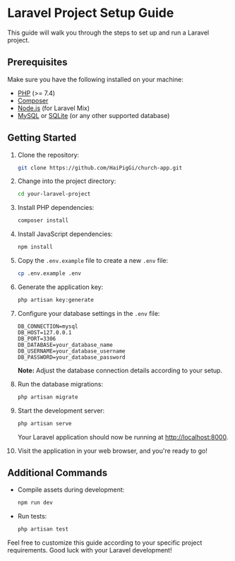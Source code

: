# Laravel Project Setup Guide

This guide will walk you through the steps to set up and run a Laravel project.

## Prerequisites

Make sure you have the following installed on your machine:

- [PHP](https://www.php.net/) (>= 7.4)
- [Composer](https://getcomposer.org/)
- [Node.js](https://nodejs.org/) (for Laravel Mix)
- [MySQL](https://www.mysql.com/) or [SQLite](https://www.sqlite.org/) (or any other supported database)

## Getting Started

1. Clone the repository:

    ```bash
    git clone https://github.com/HaiPigGi/church-app.git
    ```

2. Change into the project directory:

    ```bash
    cd your-laravel-project
    ```

3. Install PHP dependencies:

    ```bash
    composer install
    ```

4. Install JavaScript dependencies:

    ```bash
    npm install
    ```

5. Copy the `.env.example` file to create a new `.env` file:

    ```bash
    cp .env.example .env
    ```

6. Generate the application key:

    ```bash
    php artisan key:generate
    ```

7. Configure your database settings in the `.env` file:

    ```env
    DB_CONNECTION=mysql
    DB_HOST=127.0.0.1
    DB_PORT=3306
    DB_DATABASE=your_database_name
    DB_USERNAME=your_database_username
    DB_PASSWORD=your_database_password
    ```

    **Note:** Adjust the database connection details according to your setup.

8. Run the database migrations:

    ```bash
    php artisan migrate
    ```

9. Start the development server:

    ```bash
    php artisan serve
    ```

    Your Laravel application should now be running at [http://localhost:8000](http://localhost:8000).

10. Visit the application in your web browser, and you're ready to go!

## Additional Commands

- Compile assets during development:

    ```bash
    npm run dev
    ```

- Run tests:

    ```bash
    php artisan test
    ```

Feel free to customize this guide according to your specific project requirements. Good luck with your Laravel development!
